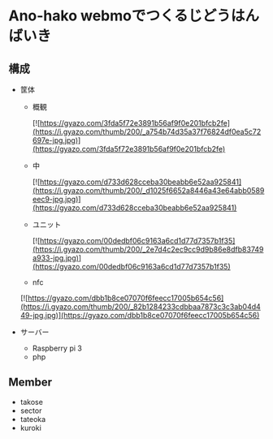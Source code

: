 # Ano-hako webmoでつくるじどうはんばいき
## 構成
* 筐体
  * 概観

    [![https://gyazo.com/3fda5f72e3891b56af9f0e201bfcb2fe](https://i.gyazo.com/thumb/200/_a754b74d35a37f76824df0ea5c72697e-jpg.jpg)](https://gyazo.com/3fda5f72e3891b56af9f0e201bfcb2fe)
  * 中

    [![https://gyazo.com/d733d628cceba30beabb6e52aa925841](https://i.gyazo.com/thumb/200/_d1025f6652a8446a43e64abb0589eec9-jpg.jpg)](https://gyazo.com/d733d628cceba30beabb6e52aa925841)
  * ユニット
  
    [![https://gyazo.com/00dedbf06c9163a6cd1d77d7357b1f35](https://i.gyazo.com/thumb/200/_2e7d4c2ec9cc9d9b86e8dfb83749a933-jpg.jpg)](https://gyazo.com/00dedbf06c9163a6cd1d77d7357b1f35)

  * nfc

   [![https://gyazo.com/dbb1b8ce07070f6feecc17005b654c56](https://i.gyazo.com/thumb/200/_82b1284233cdbbaa7873c3c3ab04d449-jpg.jpg)](https://gyazo.com/dbb1b8ce07070f6feecc17005b654c56)
* サーバー
  * Raspberry pi 3
  * php

## Member
- takose
- sector
- tateoka
- kuroki

